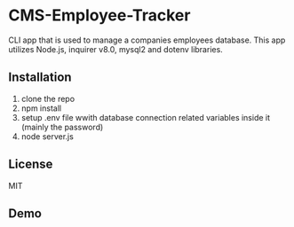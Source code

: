 # CMS-Employee-Tracker
CLI app that is used to manage a companies employees database. This app utilizes Node.js, inquirer v8.0, mysql2 and dotenv libraries.

## Installation
1. clone the repo
2. npm install
3. setup .env file wwith database connection related variables inside it (mainly the password)
4. node server.js

## License
MIT

## Demo


